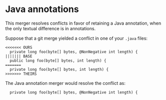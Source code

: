 # Java annotations

This merger resolves conflicts in favor of retaining a
Java annotation, when the only textual difference is in annotations.

Suppose that a git merge yielded a conflict in one of your `.java` files:

```
<<<<<<< OURS
  private long foo(byte[] bytes, @NonNegative int length) {
||||||| BASE
  public long foo(byte[] bytes, int length) {
=======
  private long foo(byte[] bytes, int length) {
>>>>>>> THEIRS
```

The Java annotation merger would resolve the conflict as:

```
  private long foo(byte[] bytes, @NonNegative int length) {
```
